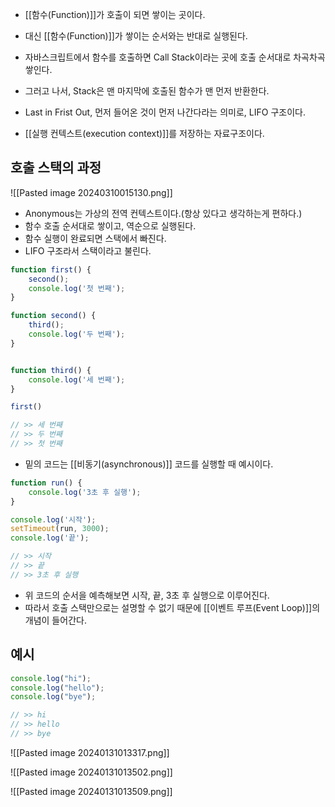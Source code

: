 - [[함수(Function)]]가 호출이 되면 쌓이는 곳이다. 
- 대신 [[함수(Function)]]가 쌓이는 순서와는 반대로 실행된다.

- 자바스크립트에서 함수를 호출하면 Call Stack이라는 곳에 호출 순서대로 차곡차곡 쌓인다.
- 그러고 나서, Stack은 맨 마지막에 호출된 함수가 맨 먼저 반환한다.

- Last in Frist Out, 먼저 들어온 것이 먼저 나간다라는 의미로, LIFO 구조이다.

- [[실행 컨텍스트(execution context)]]를 저장하는 자료구조이다.


## 호출 스택의 과정

![[Pasted image 20240310015130.png]]

- Anonymous는 가상의 전역 컨텍스트이다.(항상 있다고 생각하는게 편하다.)
- 함수 호출 순서대로 쌓이고, 역순으로 실행된다.
- 함수 실행이 완료되면 스택에서 빠진다.
- LIFO 구조라서 스택이라고 불린다.

```js
function first() {
	second();
	console.log('첫 번째');
}

function second() {
	third();
	console.log('두 번째');
}


function third() {
	console.log('세 번째');
}

first()

// >> 세 번째
// >> 두 번째
// >> 첫 번째
```

- 밑의 코드는 [[비동기(asynchronous)]] 코드를 실행할 때 예시이다.

```js
function run() {
	console.log('3초 후 실행');
}

console.log('시작');
setTimeout(run, 3000);
console.log('끝');

// >> 시작
// >> 끝
// >> 3초 후 실행
```

- 위 코드의 순서을 예측해보면 시작, 끝, 3초 후 실행으로 이루어진다.
- 따라서 호출 스택만으로는 설명할 수 없기 때문에 [[이벤트 루프(Event Loop)]]의 개념이 들어간다.


## 예시

```js
console.log("hi"); 
console.log("hello"); 
console.log("bye");

// >> hi
// >> hello
// >> bye
```

![[Pasted image 20240131013317.png]]

![[Pasted image 20240131013502.png]]

![[Pasted image 20240131013509.png]]



